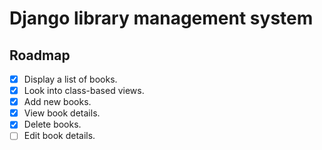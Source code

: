 # Django library management system

## Roadmap
- [X] Display a list of books.
- [X] Look into class-based views.
- [X] Add new books.
- [X] View book details.
- [X] Delete books.
- [ ] Edit book details.
